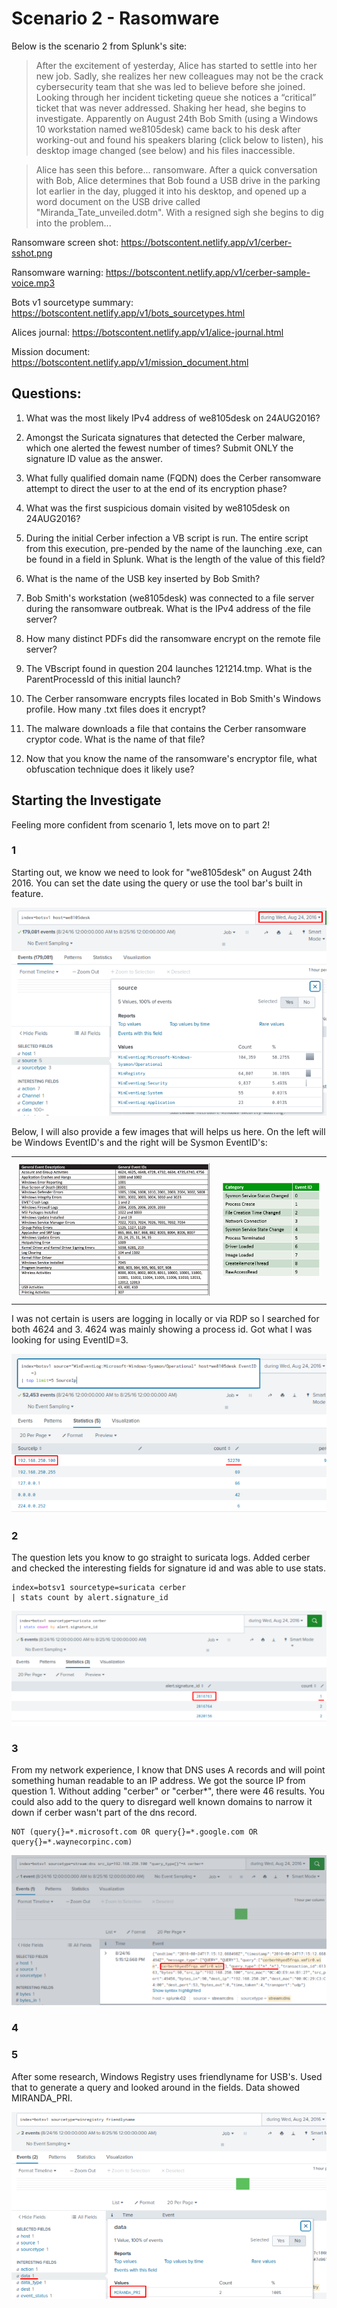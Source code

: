 # Scenario 2 - Rasomware



Below is the scenario 2 from Splunk's site:

>After the excitement of yesterday, Alice has started to settle into her new job. Sadly, she realizes her new colleagues may not be the crack cybersecurity team that she was led to believe before she joined. Looking through her incident ticketing queue she notices a “critical” ticket that was never addressed. Shaking her head, she begins to investigate. Apparently on August 24th Bob Smith (using a Windows 10 workstation named we8105desk) came back to his desk after working-out and found his speakers blaring (click below to listen), his desktop image changed (see below) and his files inaccessible.

>Alice has seen this before... ransomware. After a quick conversation with Bob, Alice determines that Bob found a USB drive in the parking lot earlier in the day, plugged it into his desktop, and opened up a word document on the USB drive called "Miranda_Tate_unveiled.dotm". With a resigned sigh she begins to dig into the problem...

Ransomware screen shot: https://botscontent.netlify.app/v1/cerber-sshot.png

Ransomware warning: https://botscontent.netlify.app/v1/cerber-sample-voice.mp3

Bots v1 sourcetype summary: https://botscontent.netlify.app/v1/bots_sourcetypes.html

Alices journal: https://botscontent.netlify.app/v1/alice-journal.html

Mission document: https://botscontent.netlify.app/v1/mission_document.html



## Questions:
1. What was the most likely IPv4 address of we8105desk on 24AUG2016?

2. Amongst the Suricata signatures that detected the Cerber malware, which one alerted the fewest number of times? Submit ONLY the signature ID value as the answer.

3. What fully qualified domain name (FQDN) does the Cerber ransomware attempt to direct the user to at the end of its encryption phase?

4. What was the first suspicious domain visited by we8105desk on 24AUG2016?

5. During the initial Cerber infection a VB script is run. The entire script from this execution, pre-pended by the name of the launching .exe, can be found in a field in Splunk. What is the length of the value of this field?

6. What is the name of the USB key inserted by Bob Smith?

7. Bob Smith's workstation (we8105desk) was connected to a file server during the ransomware outbreak. What is the IPv4 address of the file server?

8. How many distinct PDFs did the ransomware encrypt on the remote file server?

9. The VBscript found in question 204 launches 121214.tmp. What is the ParentProcessId of this initial launch?

10. The Cerber ransomware encrypts files located in Bob Smith's Windows profile. How many .txt files does it encrypt?

11. The malware downloads a file that contains the Cerber ransomware cryptor code. What is the name of that file?

12. Now that you know the name of the ransomware's encryptor file, what obfuscation technique does it likely use?



## Starting the Investigate

Feeling more confident from scenario 1, lets move on to part 2!

### 1
Starting out, we know we need to look for "we8105desk" on August 24th 2016. You can set the date using the query or use the tool bar's built in feature.
<p align="center">
    <img src="/Scenarios/Screenshots/s2_date.png">
</p>
Below, I will also provide a few images that will helps us here. On the left will be Windows EventID's and the right will be Sysmon EventID's:
<div id="event ids" align="center">
    <table>
	    <tr>
    	    <td style="padding:10px">
        	    <img src="/Scenarios/Screenshots/s2_winevents.png">
      	    </td>
            <td style="padding:10px">
            	<img src="/Scenarios/Screenshots/s2_sysmonids.png">
            </td>
        </tr>
    </table>
</div>
I was not certain is users are logging in locally or via RDP so I searched for both 4624 and 3. 4624 was mainly showing a process id. Got what I was looking for using EventID=3.
<p align="center">
    <img src="/Scenarios/Screenshots/s2_sourceip.png">
</p>



### 2
The question lets you know to go straight to suricata logs. Added cerber and checked the interesting fields for signature id and was able to use stats.
```
index=botsv1 sourcetype=suricata cerber
| stats count by alert.signature_id
```
<p align="center">
    <img src="/Scenarios/Screenshots/s2_lowsigid.png">
</p>



### 3
From my network experience, I know that DNS uses A records and will point something human readable to an IP address. We got the source IP from question 1. Without adding "cerber" or "cerber*", there were 46 results. You could also add to the query to disregard well known domains to narrow it down if cerber wasn't part of the dns record.
```
NOT (query{}=*.microsoft.com OR query{}=*.google.com OR query{}=*.waynecorpinc.com)
```
<p align="center">
    <img src="/Scenarios/Screenshots/s2_fqdn.png">
</p>



### 4




### 5
After some research, Windows Registry uses friendlyname for USB's. Used that to generate a query and looked around in the fields. Data showed MIRANDA_PRI.
<p align="center">
    <img src="/Scenarios/Screenshots/s2_usb.png">
</p>